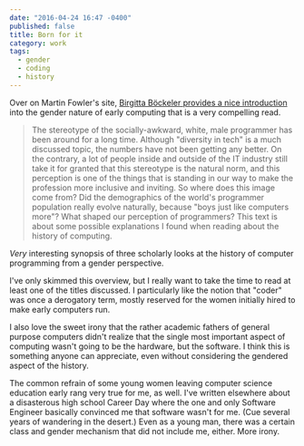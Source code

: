 ```yaml
---
date: "2016-04-24 16:47 -0400"
published: false
title: Born for it
category: work
tags: 
  - gender
  - coding
  - history
---
```

Over on Martin Fowler's site, [Birgitta Böckeler provides a nice introduction](http://martinfowler.com/articles/born-for-it.html) into the gender nature of early computing that is a very compelling read.

> The stereotype of the socially-awkward, white, male programmer has been around for a long time. Although "diversity in tech" is a much discussed topic, the numbers have not been getting any better. On the contrary, a lot of people inside and outside of the IT industry still take it for granted that this stereotype is the natural norm, and this perception is one of the things that is standing in our way to make the profession more inclusive and inviting. So where does this image come from? Did the demographics of the world's programmer population really evolve naturally, because "boys just like computers more"? What shaped our perception of programmers? This text is about some possible explanations I found when reading about the history of computing.

_Very_ interesting synopsis of three scholarly looks at the history of computer programming from a gender perspective.

I've only skimmed this overview, but I really want to take the time to read at least one of the titles discussed. I particularly like the notion that "coder" was once a derogatory term, mostly reserved for the women initially hired to make early computers run.

I also love the sweet irony that the rather academic fathers of general purpose computers didn't realize that the single most important aspect of computing wasn't going to be the hardware, but the software. I think this is something anyone can appreciate, even without considering the gendered aspect of the history.

The common refrain of some young women leaving computer science education early rang very true for me, as well. I've written elsewhere about a disasterous high school Career Day where the one and only Software Engineer basically convinced me that software wasn't for me. (Cue several years of wandering in the desert.) Even as a young man, there was a certain class and gender mechanism that did not include me, either. More irony.




